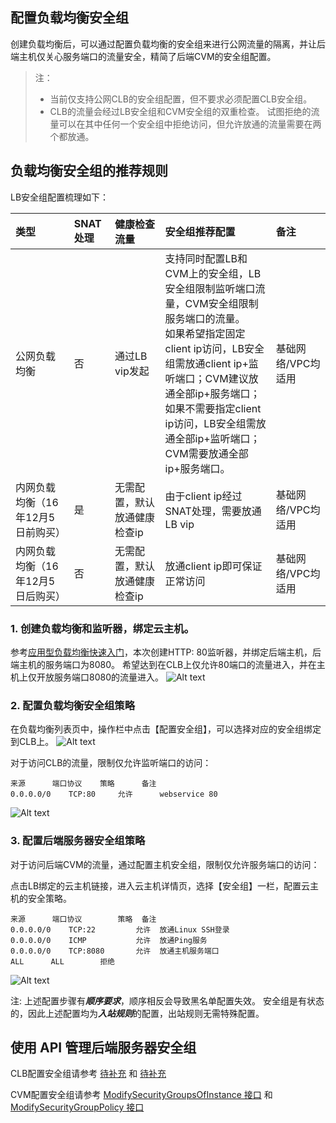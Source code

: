 ## 配置负载均衡安全组

创建负载均衡后，可以通过配置负载均衡的安全组来进行公网流量的隔离，并让后端主机仅关心服务端口的流量安全，精简了后端CVM的安全组配置。

> 注：
> - 当前仅支持公网CLB的安全组配置，但不要求必须配置CLB安全组。
> - CLB的流量会经过LB安全组和CVM安全组的双重检查。
> 试图拒绝的流量可以在其中任何一个安全组中拒绝访问，但允许放通的流量需要在两个都放通。

## 负载均衡安全组的推荐规则
LB安全组配置梳理如下：

|类型|SNAT处理|健康检查流量| 安全组推荐配置|备注|
| :-------- | :--------| :----- |:---- |:---- |
| 公网负载均衡 | 否| 通过LB vip发起 | 支持同时配置LB和CVM上的安全组，LB安全组限制监听端口流量，CVM安全组限制服务端口的流量。<br> 如果希望指定固定client ip访问，LB安全组需放通client ip+监听端口；CVM建议放通全部ip+服务端口；<br> 如果不需要指定client ip访问，LB安全组需放通全部ip+监听端口；CVM需要放通全部ip+服务端口。 |  基础网络/VPC均适用 |
| 内网负载均衡（16年12月5日前购买）| 是 | 无需配置，默认放通健康检查ip | 由于client ip经过SNAT处理，需要放通LB vip |基础网络/VPC均适用 |
| 内网负载均衡（16年12月5日后购买）| 否 | 无需配置，默认放通健康检查ip | 放通client ip即可保证正常访问 |基础网络/VPC均适用 |

### 1. 创建负载均衡和监听器，绑定云主机。

参考[应用型负载均衡快速入门](https://cloud.tencent.com/document/product/214/8975)，本次创建HTTP: 80监听器，并绑定后端主机，后端主机的服务端口为8080。
希望达到在CLB上仅允许80端口的流量进入，并在主机上仅开放服务端口8080的流量进入。
![Alt text](https://main.qcloudimg.com/raw/db7ed86a01c7d88b1d620bc93f56b1bb.png)

### 2. 配置负载均衡安全组策略
在负载均衡列表页中，操作栏中点击【配置安全组】，可以选择对应的安全组绑定到CLB上。
![Alt text](https://main.qcloudimg.com/raw/470bc5de1b40a39bbf130d2835c43160.png)

对于访问CLB的流量，限制仅允许监听端口的访问：

```
来源		端口协议	策略		备注
0.0.0.0/0	 TCP:80		允许		webservice 80
```
![Alt text](https://main.qcloudimg.com/raw/1a0a87f4fc7bd652985527b4c397b82f.png)

### 3. 配置后端服务器安全组策略

对于访问后端CVM的流量，通过配置主机安全组，限制仅允许服务端口的访问：

点击LB绑定的云主机链接，进入云主机详情页，选择【安全组】一栏，配置云主机的安全策略。
```
来源		端口协议		策略	备注
0.0.0.0/0	 TCP:22			允许	放通Linux SSH登录
0.0.0.0/0	 ICMP			允许	放通Ping服务
0.0.0.0/0	 TCP:8080		允许	放通主机服务端口
ALL		 ALL		拒绝
```
![Alt text](https://main.qcloudimg.com/raw/9853bebf1d7800f0540ea2b16736c783.png)

注:
上述配置步骤有***顺序要求***，顺序相反会导致黑名单配置失效。
安全组是有状态的，因此上述配置均为***入站规则***的配置，出站规则无需特殊配置。

## 使用 API 管理后端服务器安全组

CLB配置安全组请参考 [待补充](https://cloud.tencent.com/doc/api/229/1367) 和 [待补充](https://cloud.tencent.com/doc/api/229/1365)

CVM配置安全组请参考 [ModifySecurityGroupsOfInstance 接口](https://cloud.tencent.com/doc/api/229/1367) 和 [ModifySecurityGroupPolicy 接口](https://cloud.tencent.com/doc/api/229/1365)
